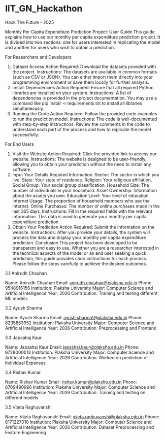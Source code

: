 # IIT_GN_Hackathon
Hack The Future - 2025

Monthly Per Capita Expenditure Prediction Project: User Guide
This guide explains how to use our monthly per capita expenditure prediction project. It is divided into two sections: one for users interested in replicating the model and another for users who wish to obtain a prediction.

For Researchers and Developers
1. Dataset Access
Action Required:
Download the datasets provided with the project.
Instructions:
The datasets are available in common formats (such as CSV or JSON). You can either import them directly into your programming environment or save them locally for further analysis.
2. Install Dependencies
Action Required:
Ensure that all required Python libraries are installed on your system.
Instructions:
A list of dependencies is provided in the project documentation. You may use a command like pip install -r requirements.txt to install all libraries simultaneously.
3. Running the Code
Action Required:
Follow the provided code examples to run the prediction model.
Instructions:
The code is well-documented with step-by-step instructions. Review the comments in the code to understand each part of the process and how to replicate the model successfully.


For End Users
1. Visit the Website
Action Required:
Click the provided link to access our website.
Instructions:
The website is designed to be user-friendly, allowing you to obtain your prediction without the need to install any software.
2. Input Your Details
Required Information:
Sector: The sector in which you live.
State: Your state of residence.
Religion: Your religious affiliation.
Social Group: Your social group classification.
Household Size: The number of individuals in your household.
Asset Ownership: Information about the assets you own.
Education Level: Your level of education.
Internet Usage: The proportion of household members who use the internet.
Online Purchases: The number of online purchases made in the last 365 days.
Instructions:
Fill in the required fields with the relevant information. This data is used to generate your monthly per capita expenditure prediction.
3. Obtain Your Prediction
Action Required:
Submit the information on the website.
Instructions:
After you provide your details, the system will process the data and display your monthly per capita expenditure prediction.
Conclusion
This project has been developed to be transparent and easy to use. Whether you are a researcher interested in the technical aspects of the model or an end user seeking a quick prediction, this guide provides clear instructions for each process. Please follow the steps carefully to achieve the desired outcomes.

3.1 Anirudh Chauhan

Name: Anirudh Chauhan
Email: anirudh.chauhan@plaksha.edu.in
Phone: 9548916156
Institution: Plaksha University
Major: Computer Science and Artificial Intelligence
Year: 2026
Contribution: Training and testing different ML models

3.2 Ayush Sharma

Name: Ayush Sharma
Email: ayush.sharma1@plaksha.edu.in
Phone: 8235853952
Institution: Plaksha University
Major: Computer Science and Artificial Intelligence
Year: 2026
Contribution: Preprocessing and Frontend

3.3 Japsahaj Kaur

Name: Japsahaj Kaur
Email: japsahaj.kaur@plaksha.edu.in
Phone: 9728000013
Institution: Plaksha University
Major: Computer Science and Artificial Intelligence
Year: 2026
Contribution: Worked on prediction of Individual Expenses

3.4 Rishav Kumar

Name: Rishav Kumar
Email: rishav.kumar@plaksha.edu.in
Phone: 8709490996
Institution: Plaksha University
Major: Computer Science and Artificial Intelligence
Year: 2026
Contribution: Training and testing on different models

3.5 Vijeta Raghuvanshi

Name: Vijeta Raghuvanshi
Email: vijeta.raghuvanshi@plaksha.edu.in
Phone: 8171227010
Institution: Plaksha University
Major: Computer Science and Artificial Intelligence
Year: 2026
Contribution: Dataset Preprocessing and Feature Engineering
